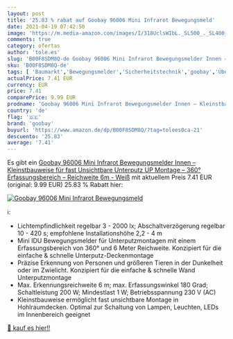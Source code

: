 ```yaml
---
layout: post
title: '25.83 % rabat auf Goobay 96006 Mini Infrarot Bewegungsmeld'
date: 2021-04-19 07:42:50
image: 'https://m.media-amazon.com/images/I/318UclsWIbL._SL500_._SL400_.jpg'
comments: true
category: ofertas
author: 'tole.es'
slug: 'B00F8SDM8Q-de Goobay 96006 Mini Infrarot Bewegungsmelder Innen –...'
sku: 'B00F8SDM8Q-de'
tags: [ 'Baumarkt','Bewegungsmelder','Sicherheitstechnik','goobay','Überwachungstechnik', ]
actualPrice: 7.41 EUR
currency: EUR
price: 7.41
comparePrice: 9.99 EUR
prodname: 'Goobay 96006 Mini Infrarot Bewegungsmelder Innen – Kleinstbauweise für fast Unsichtbare Unterputz  UP  Montage – 360° Erfassungsbereich – Reichweite 6m - Weiß'
country: 'de'
flag: '🇩🇪'
brand: 'goobay'
buyurl: 'https://www.amazon.de/dp/B00F8SDM8Q/?tag=tolees0ca-21'
descuento: '25.83'
average: '7.41'
---
```


Es gibt ein [Goobay 96006 Mini Infrarot Bewegungsmelder Innen – Kleinstbauweise für fast Unsichtbare Unterputz  UP  Montage – 360° Erfassungsbereich – Reichweite 6m - Weiß](https://www.amazon.de/dp/B00F8SDM8Q/?tag=tolees0ca-21) mit aktuellem Preis 7.41 EUR (original: 9.99 EUR) 25.83 % Rabatt hier:

[![Goobay 96006 Mini Infrarot Bewegungsmeld](https://m.media-amazon.com/images/I/318UclsWIbL._SL500_._SL400_.jpg)](https://www.amazon.de/dp/B00F8SDM8Q/?tag=tolees0ca-21)

ℹ️:

- Lichtempfindlichkeit regelbar 3 - 2000 lx; Abschaltverzögerung regelbar 10 - 420 s; empfohlene Installationshöhe 2,2 - 4 m
- Mini IDU Bewegungsmelder für Unterputzmontagen mit einem Erfassungsbereich von 360° und 6 Meter Reichweite. Konzipiert für die einfache & schnelle Unterputz-Deckenmontage
- Präzise Erkennung von Personen und größeren Tieren in der Dunkelheit oder im Zwielicht. Konzipiert für die einfache & schnelle Wand Unterputzmontage
- Max. Erkennungsreichweite 6 m; max. Erfassungswinkel 180 Grad; Schaltleistung 200 W; Mindestlast 1 W; Betriebsspannung 230 V (AC)
- Kleinstbauweise ermöglicht fast unsichtbare Montage in Hohlraumdecken. Optimal zur Schaltung von Lampen, Leuchten, LEDs im Innenbereich geeignet

[🛒 kauf es hier!!](https://www.amazon.de/dp/B00F8SDM8Q/?tag=tolees0ca-21)
